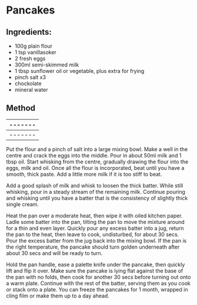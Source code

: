 # Pancakes

##  Ingredients:

  * 100g plain flour
  * 1 tsp vanillasoker
  * 2 fresh eggs 
  * 300ml semi-skimmed milk
  * 1 tbsp sunflower oil or vegetable, plus extra for frying
  * pinch salt x3
  * chockolate 
  * mineral water 
  
## Method

|-------|
|-------|
|-------|

Put the flour and a pinch of salt into a large mixing bowl. Make a well in the centre and crack the eggs into the middle. Pour in about 50ml milk and 1 tbsp oil. Start whisking from the centre, gradually drawing the flour into the eggs, milk and oil. Once all the flour is incorporated, beat until you have a smooth, thick paste. Add a little more milk if it is too stiff to beat.

Add a good splash of milk and whisk to loosen the thick batter. While still whisking, pour in a steady stream of the remaining milk. Continue pouring and whisking until you have a batter that is the consistency of slightly thick single cream.

Heat the pan over a moderate heat, then wipe it with oiled kitchen paper. Ladle some batter into the pan, tilting the pan to move the mixture around for a thin and even layer. Quickly pour any excess batter into a jug, return the pan to the heat, then leave to cook, undisturbed, for about 30 secs. Pour the excess batter from the jug back into the mixing bowl. If the pan is the right temperature, the pancake should turn golden underneath after about 30 secs and will be ready to turn.

Hold the pan handle, ease a palette knife under the pancake, then quickly lift and flip it over. Make sure the pancake is lying flat against the base of the pan with no folds, then cook for another 30 secs before turning out onto a warm plate. Continue with the rest of the batter, serving them as you cook or stack onto a plate. You can freeze the pancakes for 1 month, wrapped in cling film or make them up to a day ahead.